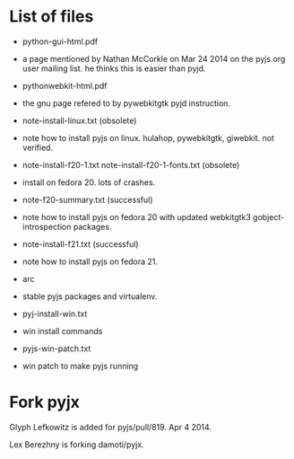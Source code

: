 
List of files
===============

* python-gui-html.pdf 
 * a page mentioned by Nathan McCorkle on Mar 24 2014 on the pyjs.org user mailing list. he thinks this is easier than pyjd.
 
* pythonwebkit-html.pdf 
 * the gnu page refered to by pywebkitgtk pyjd instruction.

* note-install-linux.txt (obsolete)
 * note how to install pyjs on linux. hulahop, pywebkitgtk, giwebkit. not verified.

* note-install-f20-1.txt note-install-f20-1-fonts.txt (obsolete)
 * install on fedora 20. lots of crashes. 

* note-f20-summary.txt (successful)
 * note how to install pyjs on fedora 20 with updated webkitgtk3 gobject-introspection packages. 

* note-install-f21.txt (successful)
 * note how to install pyjs on fedora 21. 

* arc
 * stable pyjs packages and virtualenv.

* pyj-install-win.txt
 * win install commands

* pyjs-win-patch.txt
 * win patch to make pyjs running


Fork pyjx
===============

Glyph Lefkowitz is added for pyjs/pull/819. Apr 4 2014. 

Lex Berezhny is forking damoti/pyjx. 

